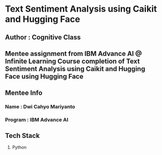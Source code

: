 # Text Sentiment Analysis using Caikit and Hugging Face

## Author : Cognitive Class
## Mentee assignment from IBM Advance AI @ Infinite Learning Course completion of Text Sentiment Analysis using Caikit and Hugging Face using Hugging Face

## Mentee Info

### Name : Dwi Cahyo Mariyanto
### Program : IBM Advance AI

## Tech Stack
1. Python

